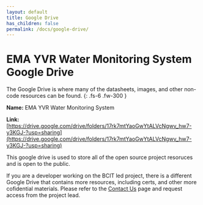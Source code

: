 ```yaml
---
layout: default
title: Google Drive
has_children: false
permalink: /docs/google-drive/
---
```


# EMA YVR Water Monitoring System Google Drive

The Google Drive is where many of the datasheets, images, and other non-code resources can be found.
{: .fs-6 .fw-300 }

**Name:** EMA YVR Water Monitoring System

**Link:** [https://drive.google.com/drive/folders/17rk7mtYaoGwYtALVcNgwv_hw7-y3KGJ-?usp=sharing](https://drive.google.com/drive/folders/17rk7mtYaoGwYtALVcNgwv_hw7-y3KGJ-?usp=sharing)

This google drive is used to store all of the open source project resoruces and is open to the public.

If you are a developer working on the BCIT led project, there is a different Google Drive that contains more resources, including certs, and other more cofidential materials. Please refer to the [Contact Us](https://bcit-reseach-long-term-issp.github.io/docs/contact-us/) page and request access from the project lead.
